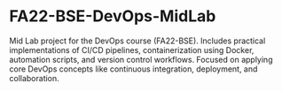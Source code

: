 # FA22-BSE-DevOps-MidLab
Mid Lab project for the DevOps course (FA22-BSE). Includes practical implementations of CI/CD pipelines, containerization using Docker, automation scripts, and version control workflows. Focused on applying core DevOps concepts like continuous integration, deployment, and collaboration.
